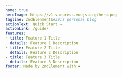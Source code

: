 ```yaml
---
home: true
heroImage: https://v1.vuepress.vuejs.org/hero.png
tagline: 2ndElenment&#39;s personal blog
actionText: Quick Start →
actionLink: /guide/
features:
- title: Feature 1 Title
  details: Feature 1 Description
- title: Feature 2 Title
  details: Feature 2 Description
- title: Feature 3 Title
  details: Feature 3 Description
footer: Made by 2ndElement with ❤️
---
```

